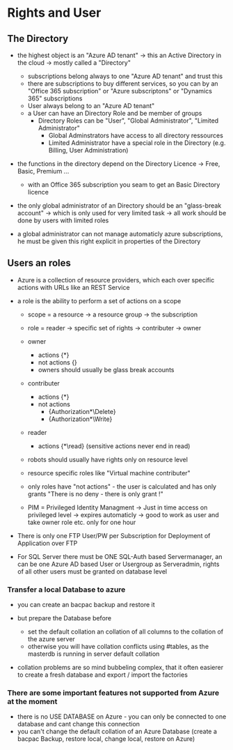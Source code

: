 # Rights and User

## The Directory

- the highest object is an "Azure AD tenant" -> this an Active Directory in the cloud -> mostly called a "Directory"
    - subscriptions belong always to one "Azure AD tenant" and trust this
    - there are subscriptions to buy different services, so you can by an "Office 365 subscription" or "Azure subscriptons" or "Dynamics 365" subscriptions
    - User always belong to an "Azure AD tenant"
    - a User can have an Directory Role and be member of groups
        - Directory Roles can be "User", "Global Administrator", "Limited Administrator"
            - Global Adminstrators have access to all directory ressources
            - Limited Administrator have a special role in the Directory (e.g. Billing, User Administration)

- the functions in the directory depend on the Directory Licence -> Free, Basic, Premium ... 
    - with an Office 365 subscription you seam to get an Basic Directory licence

- the only global administrator of an Directory should be an "glass-break account" 
    -> which is only used for very limited task
    -> all work should be done by users with limited roles

- a global administrator can not manage automaticly azure subscriptions, he must be given this right explicit in properties of the Directory

## Users an roles

- Azure is a collection of resource providers, which each over specific actions with URLs like an REST Service
- a role is the ability to perform a set of actions on a scope 
    - scope = a resource -> a resource group -> the subscription
    - role = reader -> specific set of rights -> contributer -> owner

    - owner 
        - actions {*}
        - not actions {}
        - owners should usually be glass break accounts
    - contributer
        - actions {*}
        - not actions 
            - {Authorization\*\Delete}
            - {Authorization\*\Write}
    - reader
        - actions {*\read} (sensitive actions never end in read)

    - robots should usually have rights only on resource level

    - resource specific roles like "Virtual machine contributer"

    - only roles have "not actions" - the user is calculated and has only grants "There is no deny - there is only grant !"

    - PIM = Privileged Identity Managment -> Just in time access on privileged level -> expires automaticly -> good to work as user and take owner role etc. only for one hour

- There is only one FTP User/PW per Subscription for Deployment of Application over FTP

- For SQL Server there must be ONE SQL-Auth based Servermanager, an can be one Azure AD based User or Usergroup as Serveradmin, rights of all other users must be granted on database level



### Transfer a local Database to azure
* you can create an bacpac backup and restore it
* but prepare the Database before
    * set the default collation an collation of all columns to the collation of the azure server 
    * otherwise you will have collation conflicts using #tables, as the masterdb is running in server default collation

* collation problems are so mind bubbeling complex, that it often easierer to create a fresh database and export / import the factories

### There are some important features not supported from Azure at the moment

* there is no USE DATABASE on Azure - you can only be connected to one database and cant change this connection
* you can't change the default collation of an Azure Database (create a bacpac Backup, restore local, change local, restore on Azure)